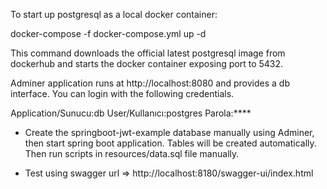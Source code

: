 To start up postgresql as a local docker container:

docker-compose -f docker-compose.yml up -d

This command downloads the official latest postgresql image from dockerhub and
starts the docker container exposing port to 5432.

Adminer application runs at http://localhost:8080 and provides a db interface.
You can login with the following credentials.

Application/Sunucu:db
User/Kullanıcı:postgres
Parola:****

* Create the springboot-jwt-example database manually using Adminer, then start spring boot application.
Tables will be created automatically. Then run scripts in resources/data.sql file manually.
  
* Test using swagger url => http://localhost:8180/swagger-ui/index.html